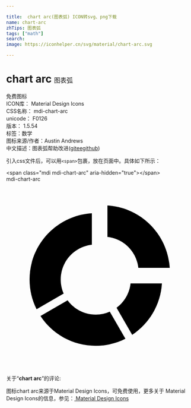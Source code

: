 ```yaml
---

title:  chart arc(图表弧) ICON转svg、png下载
name: chart-arc
zhTips: 图表弧
tags: ["math"]
search: 
image: https://iconhelper.cn/svg/material/chart-arc.svg

---
```


# chart arc  <small style="font-size: 60%;font-weight: 100">图表弧</small>


<div class="detail-page">
<p>
<span><span class="badge-success badge">免费图标</span> </span>
<br/>
<span>
ICON库：
<span class="badge-secondary badge">Material Design Icons</span> 
</span>
<br/>
<span>
CSS名称：
<span class="badge-secondary badge">mdi-chart-arc</span> 
</span>
<br/>
<span>
unicode：
<span class="badge-secondary badge">F0126</span> 
<copy-btn content='F0126' btn-title=""></copy-btn>
<copy-btn :content='String.fromCodePoint(parseInt("F0126", 16))' btn-title="复制U"></copy-btn>
</span>
<br/>
<span>
版本：
<span class="badge-secondary badge">1.5.54</span> 
</span><br/><span>标签：<span class="badge-light badge"><router-link to="/tags/math.html">数学</router-link></span></span>
<br/>
<span>图标来源/作者：<span class="badge-light badge">Austin Andrews</span></span> 
<br/>
<span class="zh-detail">中文描述：<span class="badge-primary badge">图表弧</span><span class="help-link"><span>帮助改进</span>(<a href="https://gitee.com/liuwave/icon-helper/edit/master/json/material/chart-arc.json" target="_blank" rel="noopener noreferrer">gitee</a><a href="https://github.com/liuwave/icon-helper/edit/master/json/material/chart-arc.json" target="_blank" rel="noopener noreferrer">github</a></span>)</span><br/>
</p>
</div>
<div class="alert alert-dark">
  <i class="mdi mdi-chart-arc mdi-48px"></i>
  <i class="mdi mdi-chart-arc mdi-36px"></i>
  <i class="mdi mdi-chart-arc mdi-24px"></i>
  <i class="mdi mdi-chart-arc mdi-18px"></i>
</div>
<div>
  <p>引入css文件后，可以用<code>&lt;span&gt;</code>包裹，放在页面中。具体如下所示：    
  </p>
  <div class="alert alert-primary" style="font-size: 14px">
    &lt;span class="mdi mdi-chart-arc" aria-hidden="true"&gt;&lt;/span&gt;
    <copy-btn content='<span class="mdi mdi-chart-arc" aria-hidden="true"></span>'></copy-btn>
  </div>
  <div class="alert alert-secondary">
    <i class="mdi mdi-chart-arc"
    style="font-size: 24px"
    aria-hidden="true"></i> mdi-chart-arc
    <copy-btn content="mdi-chart-arc" btn-title="复制图标名称"></copy-btn>
  </div>
</div>
<div id="svg" class="svg-wrap">
<svg xmlns="http://www.w3.org/2000/svg" viewBox="0 0 24 24"><path d="M16.18,19.6L14.17,16.12C15.15,15.4 15.83,14.28 15.97,13H20C19.83,15.76 18.35,18.16 16.18,19.6M13,7.03V3C17.3,3.26 20.74,6.7 21,11H16.97C16.74,8.91 15.09,7.26 13,7.03M7,12.5C7,13.14 7.13,13.75 7.38,14.3L3.9,16.31C3.32,15.16 3,13.87 3,12.5C3,7.97 6.54,4.27 11,4V8.03C8.75,8.28 7,10.18 7,12.5M11.5,21C8.53,21 5.92,19.5 4.4,17.18L7.88,15.17C8.7,16.28 10,17 11.5,17C12.14,17 12.75,16.87 13.3,16.62L15.31,20.1C14.16,20.68 12.87,21 11.5,21Z" /></svg>
</div>
<detail full-name='mdi-chart-arc'></detail>
<div class="icon-detail__container">
<p>关于“<b>chart arc</b>”的评论:</p>
</div>
<Vssue title="关于“chart arc”的评论" />    
<div><p>图标chart arc来源于Material Design Icons，可免费使用，更多关于 Material Design Icons的信息，参见：<a target="_blank" href="https://iconhelper.cn/material.html"> Material Design Icons</a>
</p></div>
